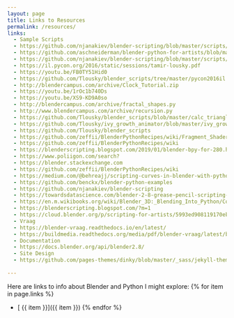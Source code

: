 ```yaml
---
layout: page
title: Links to Resources
permalink: /resources/
links:
  - Sample Scripts 
  - https://github.com/njanakiev/blender-scripting/blob/master/scripts/simple_sphere.py
  - https://github.com/aschneiderman/blender-python-for-artists/blob/master/blender-python-code-exs.txt
  - https://github.com/njanakiev/blender-scripting/blob/master/scripts/utils/__init__.py
  - https://il.pycon.org/2016/static/sessions/tamir-lousky.pdf
  - https://youtu.be/FB0TY51Hid0
  - https://github.com/Tlousky/blender_scripts/tree/master/pycon2016il
  - http://blendercampus.com/archive/Clock_Tutorial.zip
  - https://youtu.be/1rOc1b740Ds
  - https://youtu.be/XS9-KD9A0so
  - http://blendercampus.com/archive/fractal_shapes.py
  - http://www.blendercampus.com/archive/recursion.py
  - https://github.com/Tlousky/blender_scripts/blob/master/calc_triangle_from_3_faces.py
  - https://github.com/Tlousky/ivy_growth_animator/blob/master/ivy_growth_animator_addon.py
  - https://github.com/Tlousky/blender_scripts
  - https://github.com/zeffii/BlenderPythonRecipes/wiki/Fragment_Shader
  - https://github.com/zeffii/BlenderPythonRecipes/wiki  
  - https://blenderscripting.blogspot.com/2019/01/blender-bpy-for-280.html
  - https://www.poliigon.com/search?
  - https://blender.stackexchange.com 
  - https://github.com/zeffii/BlenderPythonRecipes/wiki
  - https://medium.com/@behreajj/scripting-curves-in-blender-with-python-c487097efd13
  - https://github.com/benckx/blender-python-examples
  - https://github.com/njanakiev/blender-scripting
  - https://towardsdatascience.com/blender-2-8-grease-pencil-scripting-and-generative-art-cbbfd3967590
  - https://en.m.wikibooks.org/wiki/Blender_3D:_Blending_Into_Python/Cookbook
  - https://blenderscripting.blogspot.com/?m=1
  - https://cloud.blender.org/p/scripting-for-artists/5993ed908119170ebb57164b
  - Vraag
  - https://blender-vraag.readthedocs.io/en/latest/
  - https://buildmedia.readthedocs.org/media/pdf/blender-vraag/latest/blender-vraag.pdf
  - Documentation
  - https://docs.blender.org/api/blender2.8/
  - Site Design
  - https://github.com/pages-themes/dinky/blob/master/_sass/jekyll-theme-dinky.scss
  
---
```


Here are  links to info about Blender and Python I might explore:
 {% for item in page.links %}
  - [ {{ item }}]({{ item }})
      {% endfor %}
   
   